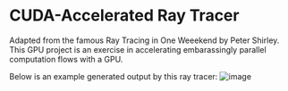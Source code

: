 # CUDA-Accelerated Ray Tracer
Adapted from the famous Ray Tracing in One Weeekend by Peter Shirley.  This GPU project is an exercise in accelerating embarassingly parallel computation flows with a GPU.

Below is an example generated output by this ray tracer:
![image](https://github.com/user-attachments/assets/c1c1de0c-09dd-4c09-89fe-f82a57cd49ce)
